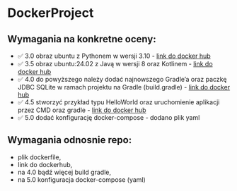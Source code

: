 # DockerProject
## Wymagania na konkretne oceny:
* ✅ 3.0 obraz ubuntu z Pythonem w wersji 3.10 - [link do docker hub](https://hub.docker.com/r/xarens19/python_app)
* ✅ 3.5 obraz ubuntu:24.02 z Javą w wersji 8 oraz Kotlinem - [link do docker hub](https://hub.docker.com/repository/docker/xarens19/kotlin-docker/general)
* ✅ 4.0 do powyższego należy dodać najnowszego Gradle’a oraz paczkę JDBC SQLite w ramach projektu na Gradle (build.gradle) - [link do docker hub](https://hub.docker.com/repository/docker/xarens19/kotlin-gradle-app/general)
* ✅ 4.5 stworzyć przykład typu HelloWorld oraz uruchomienie aplikacji przez CMD oraz gradle - [link do docker hub](https://hub.docker.com/repository/docker/xarens19/kotlin-gradle-app/general)
* ✅ 5.0 dodać konfigurację docker-compose - dodano plik yaml

## Wymagania odnosnie repo:
* plik dockerfile,
* link do dockerhub,
* na 4.0 bądź więcej build gradle,
* na 5.0 konfiguracja docker-compose (yaml)
